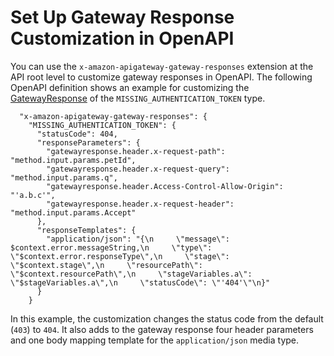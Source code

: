 # Set Up Gateway Response Customization in OpenAPI<a name="set-up-gateway-responses-in-swagger"></a>

 You can use the `x-amazon-apigateway-gateway-responses` extension at the API root level to customize gateway responses in OpenAPI\. The following OpenAPI definition shows an example for customizing the [GatewayResponse](https://docs.aws.amazon.com/apigateway/api-reference/resource/gateway-response/) of the `MISSING_AUTHENTICATION_TOKEN` type\. 

```
  "x-amazon-apigateway-gateway-responses": {
    "MISSING_AUTHENTICATION_TOKEN": {
      "statusCode": 404,
      "responseParameters": {
        "gatewayresponse.header.x-request-path": "method.input.params.petId",
        "gatewayresponse.header.x-request-query": "method.input.params.q",
        "gatewayresponse.header.Access-Control-Allow-Origin": "'a.b.c'",
        "gatewayresponse.header.x-request-header": "method.input.params.Accept"
      },
      "responseTemplates": {
        "application/json": "{\n     \"message\": $context.error.messageString,\n     \"type\":  \"$context.error.responseType\",\n     \"stage\":  \"$context.stage\",\n     \"resourcePath\":  \"$context.resourcePath\",\n     \"stageVariables.a\":  \"$stageVariables.a\",\n     \"statusCode\": \"'404'\"\n}"
      }
    }
```

In this example, the customization changes the status code from the default \(`403`\) to `404`\. It also adds to the gateway response four header parameters and one body mapping template for the `application/json` media type\.